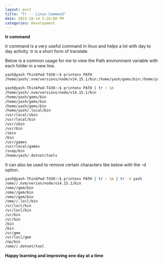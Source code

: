 ```yaml
---
layout: post
title: "Tr -- Linux Command"
date: 2023-10-14 5:26:00 PM
categories: Development
---
```


**tr command**

tr command is a very useful command in linux and helps a lot with day to day activity. tr is a short form of translate.

Below is a common usage for me to view the Path environment variable with each folder in a new line.

```bash
yash@yash-ThinkPad-T430:~$ printenv PATH
/home/yash/.nvm/versions/node/v14.15.1/bin:/home/yash/gems/bin:/home/yash/gems/bin:/home/yash/gems/bin:/home/yash/.local/bin:/usr/local/sbin:/usr/local/bin:/usr/sbin:/usr/bin:/sbin:/bin:/usr/games:/usr/local/games:/snap/bin:/home/yash/.dotnet/tools

yash@yash-ThinkPad-T430:~$ printenv PATH | tr : \n
/home/yash/.nvm/versions/node/v14.15.1/bin
/home/yash/gems/bin
/home/yash/gems/bin
/home/yash/gems/bin
/home/yash/.local/bin
/usr/local/sbin
/usr/local/bin
/usr/sbin
/usr/bin
/sbin
/bin
/usr/games
/usr/local/games
/snap/bin
/home/yash/.dotnet/tools
```

It can also be used to remove certain characters like below with the -d option.

```bash
yash@yash-ThinkPad-T430:~$ printenv PATH | tr : \n | tr -d yash
/ome//.nvm/verion/node/v14.15.1/bin
/ome//gem/bin
/ome//gem/bin
/ome//gem/bin
/ome//.locl/bin
/ur/locl/bin
/ur/locl/bin
/ur/bin
/ur/bin
/bin
/bin
/ur/gme
/ur/locl/gme
/np/bin
/ome//.dotnet/tool
```

**Happy learning and improving one day at a time**